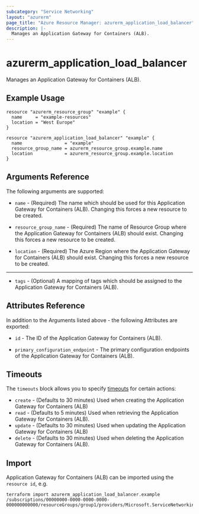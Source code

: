 ```yaml
---
subcategory: "Service Networking"
layout: "azurerm"
page_title: "Azure Resource Manager: azurerm_application_load_balancer"
description: |-
  Manages an Application Gateway for Containers (ALB).
---
```


# azurerm_application_load_balancer

Manages an Application Gateway for Containers (ALB).

## Example Usage

```hcl
resource "azurerm_resource_group" "example" {
  name     = "example-resources"
  location = "West Europe"
}

resource "azurerm_application_load_balancer" "example" {
  name                = "example"
  resource_group_name = azurerm_resource_group.example.name
  location            = azurerm_resource_group.example.location
}
```

## Arguments Reference

The following arguments are supported:

* `name` - (Required) The name which should be used for this Application Gateway for Containers (ALB). Changing this forces a new resource to be created.

* `resource_group_name` - (Required) The name of Resource Group where the Application Gateway for Containers (ALB) should exist. Changing this forces a new resource to be created.

* `location` - (Required) The Azure Region where the Application Gateway for Containers (ALB) should exist. Changing this forces a new resource to be created.

---

* `tags` - (Optional) A mapping of tags which should be assigned to the Application Gateway for Containers (ALB).

## Attributes Reference

In addition to the Arguments listed above - the following Attributes are exported: 

* `id` - The ID of the Application Gateway for Containers (ALB).

* `primary_configuration_endpoint` - The primary configuration endpoints of the Application Gateway for Containers (ALB).

## Timeouts

The `timeouts` block allows you to specify [timeouts](https://www.terraform.io/language/resources/syntax#operation-timeouts) for certain actions:

* `create` - (Defaults to 30 minutes) Used when creating the Application Gateway for Containers (ALB)
* `read` - (Defaults to 5 minutes) Used when retrieving the Application Gateway for Containers (ALB).
* `update` - (Defaults to 30 minutes) Used when updating the Application Gateway for Containers (ALB)
* `delete` - (Defaults to 30 minutes) Used when deleting the Application Gateway for Containers (ALB).

## Import

Application Gateway for Containers (ALB) can be imported using the `resource id`, e.g.

```shell
terraform import azurerm_application_load_balancer.example /subscriptions/00000000-0000-0000-0000-000000000000/resourceGroups/group1/providers/Microsoft.ServiceNetworking/trafficControllers/alb1
```
